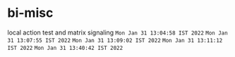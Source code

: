 # bi-misc
local action test and matrix signaling
`Mon Jan 31 13:04:58 IST 2022`
`Mon Jan 31 13:07:55 IST 2022`
`Mon Jan 31 13:09:02 IST 2022`
`Mon Jan 31 13:11:12 IST 2022`
`Mon Jan 31 13:40:42 IST 2022`

